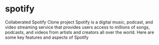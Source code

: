 # spotify
Collaberated Spotify Clone project
Spotify is a digital music, podcast, and video streaming service that provides users access to millions of songs, podcasts, and videos from artists and creators all over the world. Here are some key features and aspects of Spotify
